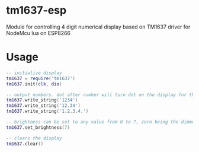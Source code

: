 # tm1637-esp
Module for controlling 4 digit numerical display based on TM1637 driver for NodeMcu lua on ESP8266

# Usage
```lua
-- initialize display
tm1637 = require('tm1637')
tm1637.init(clk, dio)

-- output numbers. dot after number will turn dot on the display for that digit
tm1637.write_string('1234')
tm1637.write_string('12.34')
tm1637.write_string('1.2.3.4.')

-- brightness can be set to any value from 0 to 7, zero being the dimmest and 7 being the brightest
tm1637.set_brightness(7) 

-- clears the display
tm1637.clear()
```
